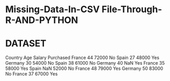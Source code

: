 # Missing-Data-In-CSV File-Through-R-AND-PYTHON

# DATASET 

Country	Age	Salary	Purchased
France	44	72000	    No
Spain	  27	48000	    Yes
Germany	30	54000	    No
Spain	  38	61000	    No
Germany	40		NaN     Yes
France	35	58000	    Yes
Spain		NaN 52000     No
France	48	79000	    Yes
Germany	50	83000	    No
France	37	67000	    Yes

